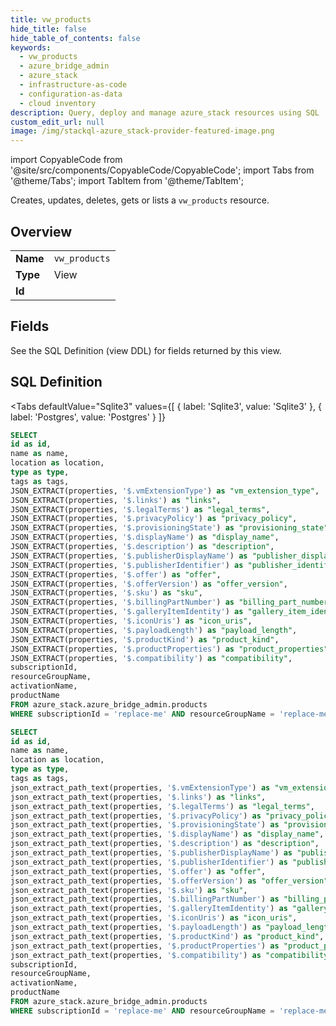 ```yaml
--- 
title: vw_products
hide_title: false
hide_table_of_contents: false
keywords:
  - vw_products
  - azure_bridge_admin
  - azure_stack
  - infrastructure-as-code
  - configuration-as-data
  - cloud inventory
description: Query, deploy and manage azure_stack resources using SQL
custom_edit_url: null
image: /img/stackql-azure_stack-provider-featured-image.png
---
```


import CopyableCode from '@site/src/components/CopyableCode/CopyableCode';
import Tabs from '@theme/Tabs';
import TabItem from '@theme/TabItem';

Creates, updates, deletes, gets or lists a <code>vw_products</code> resource.

## Overview
<table><tbody>
<tr><td><b>Name</b></td><td><code>vw_products</code></td></tr>
<tr><td><b>Type</b></td><td>View</td></tr>
<tr><td><b>Id</b></td><td><CopyableCode code="azure_stack.azure_bridge_admin.vw_products" /></td></tr>
</tbody></table>

## Fields

See the SQL Definition (view DDL) for fields returned by this view.

## SQL Definition

<Tabs
defaultValue="Sqlite3"
values={[
{ label: 'Sqlite3', value: 'Sqlite3' },
{ label: 'Postgres', value: 'Postgres' }
]}
>
<TabItem value="Sqlite3">

```sql
SELECT
id as id,
name as name,
location as location,
type as type,
tags as tags,
JSON_EXTRACT(properties, '$.vmExtensionType') as "vm_extension_type",
JSON_EXTRACT(properties, '$.links') as "links",
JSON_EXTRACT(properties, '$.legalTerms') as "legal_terms",
JSON_EXTRACT(properties, '$.privacyPolicy') as "privacy_policy",
JSON_EXTRACT(properties, '$.provisioningState') as "provisioning_state",
JSON_EXTRACT(properties, '$.displayName') as "display_name",
JSON_EXTRACT(properties, '$.description') as "description",
JSON_EXTRACT(properties, '$.publisherDisplayName') as "publisher_display_name",
JSON_EXTRACT(properties, '$.publisherIdentifier') as "publisher_identifier",
JSON_EXTRACT(properties, '$.offer') as "offer",
JSON_EXTRACT(properties, '$.offerVersion') as "offer_version",
JSON_EXTRACT(properties, '$.sku') as "sku",
JSON_EXTRACT(properties, '$.billingPartNumber') as "billing_part_number",
JSON_EXTRACT(properties, '$.galleryItemIdentity') as "gallery_item_identity",
JSON_EXTRACT(properties, '$.iconUris') as "icon_uris",
JSON_EXTRACT(properties, '$.payloadLength') as "payload_length",
JSON_EXTRACT(properties, '$.productKind') as "product_kind",
JSON_EXTRACT(properties, '$.productProperties') as "product_properties",
JSON_EXTRACT(properties, '$.compatibility') as "compatibility",
subscriptionId,
resourceGroupName,
activationName,
productName
FROM azure_stack.azure_bridge_admin.products
WHERE subscriptionId = 'replace-me' AND resourceGroupName = 'replace-me' AND activationName = 'replace-me';
```

</TabItem>
<TabItem value="Postgres">

```sql
SELECT
id as id,
name as name,
location as location,
type as type,
tags as tags,
json_extract_path_text(properties, '$.vmExtensionType') as "vm_extension_type",
json_extract_path_text(properties, '$.links') as "links",
json_extract_path_text(properties, '$.legalTerms') as "legal_terms",
json_extract_path_text(properties, '$.privacyPolicy') as "privacy_policy",
json_extract_path_text(properties, '$.provisioningState') as "provisioning_state",
json_extract_path_text(properties, '$.displayName') as "display_name",
json_extract_path_text(properties, '$.description') as "description",
json_extract_path_text(properties, '$.publisherDisplayName') as "publisher_display_name",
json_extract_path_text(properties, '$.publisherIdentifier') as "publisher_identifier",
json_extract_path_text(properties, '$.offer') as "offer",
json_extract_path_text(properties, '$.offerVersion') as "offer_version",
json_extract_path_text(properties, '$.sku') as "sku",
json_extract_path_text(properties, '$.billingPartNumber') as "billing_part_number",
json_extract_path_text(properties, '$.galleryItemIdentity') as "gallery_item_identity",
json_extract_path_text(properties, '$.iconUris') as "icon_uris",
json_extract_path_text(properties, '$.payloadLength') as "payload_length",
json_extract_path_text(properties, '$.productKind') as "product_kind",
json_extract_path_text(properties, '$.productProperties') as "product_properties",
json_extract_path_text(properties, '$.compatibility') as "compatibility",
subscriptionId,
resourceGroupName,
activationName,
productName
FROM azure_stack.azure_bridge_admin.products
WHERE subscriptionId = 'replace-me' AND resourceGroupName = 'replace-me' AND activationName = 'replace-me';
```

</TabItem>
</Tabs>
